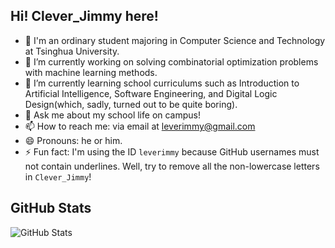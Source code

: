 ## Hi! Clever_Jimmy here!

- 👯 I'm an ordinary student majoring in Computer Science and Technology at Tsinghua University.
- 🔭 I’m currently working on solving combinatorial optimization problems with machine learning methods.
- 🌱 I’m currently learning school curriculums such as Introduction to Artificial Intelligence, Software Engineering, and Digital Logic Design(which, sadly, turned out to be quite boring).
- 💬 Ask me about my school life on campus!
- 📫 How to reach me: via email at leverimmy@gmail.com
- 😄 Pronouns: he or him.
- ⚡ Fun fact: I'm using the ID `leverimmy` because GitHub usernames must not contain underlines. Well, try to remove all the non-lowercase letters in `Clever_Jimmy`!

<!--
**LeverImmy/LeverImmy** is a ✨ _special_ ✨ repository because its `README.md` (this file) appears on your GitHub profile.

Here are some ideas to get you started:

- 🔭 I’m currently working on ...
- 🌱 I’m currently learning ...
- 👯 I’m looking to collaborate on ...
- 🤔 I’m looking for help with ...
- 💬 Ask me about ...
- 📫 How to reach me: ...
- 😄 Pronouns: ...
- ⚡ Fun fact: ...
-->

## GitHub Stats

![GitHub Stats](https://github-readme-stats.vercel.app/api?username=leverimmy&show_icons=true)
